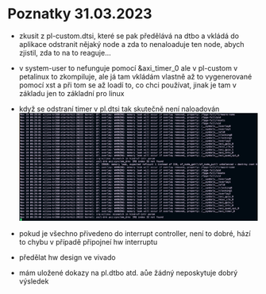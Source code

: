 # Poznatky 31.03.2023

- zkusit z pl-custom.dtsi, které se pak předělává na dtbo a vkládá do aplikace odstranit nějaký node a zda to nenaloaduje ten node, abych zjistil, zda to na to reaguje...
- v system-user to nefunguje pomocí &axi_timer_0 ale v pl-custom v petalinux to zkompiluje, ale já tam vkládám vlastně až to vygenerované pomocí xst a při tom se až loadí to, co chci používat, jinak je tam v základu jen to základní pro linux

- když se odstraní timer v pl.dtsi tak skutečně není naloadován
  ![timer console](./images/20230331/20230331_rozdil_bez_timeru_v_pl_dtsi_dtbo_a_s_timerem.png)

- pokud je všechno přivedeno do interrupt controller, není to dobré, hází to chybu v případě připojneí hw interruptu
- předělat hw design ve vivado
- mám uložené dokazy na pl.dtbo atd. aůe žádný neposkytuje dobrý výsledek
